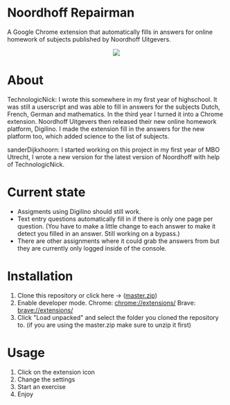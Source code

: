 # Noordhoff Repairman

A Google Chrome extension that automatically fills in answers for online homework of subjects published by Noordhoff Uitgevers.

<p align="center">
  <img src="https://user-images.githubusercontent.com/15117158/144047870-af685ac2-8b65-4cad-9bb2-41ce9442165a.png">
</p>

# About

TechnologicNick:
I wrote this somewhere in my first year of highschool. It was still a userscript and was able to fill in answers for the subjects Dutch, French, German and mathematics. In the third year I turned it into a Chrome extension. Noordhoff Uitgevers then released their new online homework platform, Digilino. I made the extension fill in the answers for the new platform too, which added science to the list of subjects.

sanderDijkxhoorn:
I started working on this project in my first year of MBO Utrecht, I wrote a new version for the latest version of Noordhoff with help of TechnologicNick.

# Current state

* Assigments using Digilino should still work.
* Text entry questions automatically fill in if there is only one page per question. (You have to make a little change to each answer to make it detect you filled in an answer. Still working on a bypass.)
* There are other assignments where it could grab the answers from but they are currently only logged inside of the console.

# Installation

1. Clone this repository or click here -> (<a href="https://github.com/sanderDijkxhoorn/NoordhoffRepairman/archive/refs/heads/main.zip" target="_blank">master.zip</a>)
2. Enable developer mode. Chrome: [chrome://extensions/](chrome://extensions/) Brave: [brave://extensions/](brave://extensions/)
3. Click "Load unpacked" and select the folder you cloned the repository to. (if you are using the master.zip make sure to unzip it first)

# Usage

1. Click on the extension icon
2. Change the settings
3. Start an exercise
4. Enjoy
